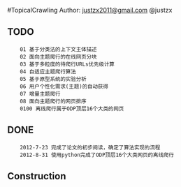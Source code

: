 #TopicalCrawling 
         Author: justzx2011@gmail.com  @justzx

TODO
--------------
        01 基于分类法的上下文主体描述
        02 面向主题爬行的在线网页分块   
        03 基于多粒度的待爬行URLs优先级计算   
        04 自适应主题爬行算法
        05 基于原型系统的实验分析  
        06 用户个性化需求(主题)的自动获得
        07 增量主题爬行
        08 面向主题爬行的网页排序
        0100 离线爬行属于ODP顶层16个大类的网页

DONE
-----  
        2012-7-23 完成了论文的初步阅读，确定了算法实现的流程
        2012-8-31 使用python完成了ODP顶层16个大类网页的离线爬行
Construction
----
